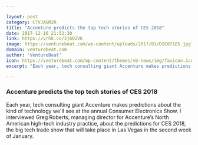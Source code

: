 ```yaml
---

layout: post
category: C7VJAGM2R
title: "Accenture predicts the top tech stories of CES 2018"
date: 2017-12-16 21:52:30
link: https://vrhk.co/2j6QZVK
image: https://venturebeat.com/wp-content/uploads/2017/01/DSC07185.jpg?fit=780%2C450&strip=all
domain: venturebeat.com
author: "VentureBeat"
icon: https://venturebeat.com/wp-content/themes/vb-news/img/favicon.ico
excerpt: "Each year, tech consulting giant Accenture makes predictions about the kind of technology we'll see at the annual Consumer Electronics Show. I interviewed Greg Roberts, managing director for Accenture’s North American high-tech industry practice, about the predictions for CES 2018, the big tech trade show that will take place in Las Vegas in the second week of January."

---
```


### Accenture predicts the top tech stories of CES 2018

Each year, tech consulting giant Accenture makes predictions about the kind of technology we'll see at the annual Consumer Electronics Show. I interviewed Greg Roberts, managing director for Accenture’s North American high-tech industry practice, about the predictions for CES 2018, the big tech trade show that will take place in Las Vegas in the second week of January.